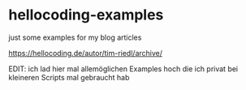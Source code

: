 # hellocoding-examples
just some examples for my blog articles

https://hellocoding.de/autor/tim-riedl/archive/

EDIT: ich lad hier mal allemöglichen Examples hoch die ich privat bei kleineren Scripts mal gebraucht hab
